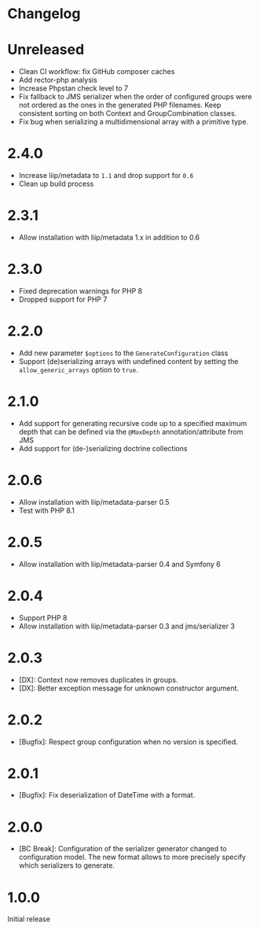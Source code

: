 # Changelog

# Unreleased

* Clean CI workflow: fix GitHub composer caches
* Add rector-php analysis
* Increase Phpstan check level to 7
* Fix fallback to JMS serializer when the order of configured groups were
  not ordered as the ones in the generated PHP filenames.
  Keep consistent sorting on both Context and GroupCombination classes.
* Fix bug when serializing a multidimensional array with a primitive type.

# 2.4.0

* Increase liip/metadata to `1.1` and drop support for `0.6`
* Clean up build process

# 2.3.1

* Allow installation with liip/metadata 1.x in addition to 0.6

# 2.3.0

* Fixed deprecation warnings for PHP 8
* Dropped support for PHP 7

# 2.2.0

* Add new parameter `$options` to the `GenerateConfiguration` class
* Support (de)serializing arrays with undefined content by setting the
  `allow_generic_arrays` option to `true`.

# 2.1.0

* Add support for generating recursive code up to a specified maximum depth
  that can be defined via the `@MaxDepth` annotation/attribute from JMS
* Add support for (de-)serializing doctrine collections

# 2.0.6

* Allow installation with liip/metadata-parser 0.5
* Test with PHP 8.1

# 2.0.5

* Allow installation with liip/metadata-parser 0.4 and Symfony 6

# 2.0.4

* Support PHP 8
* Allow installation with liip/metadata-parser 0.3 and jms/serializer 3

# 2.0.3

* [DX]: Context now removes duplicates in groups.
* [DX]: Better exception message for unknown constructor argument.

# 2.0.2

* [Bugfix]: Respect group configuration when no version is specified.

# 2.0.1

* [Bugfix]: Fix deserialization of DateTime with a format.

# 2.0.0

* [BC Break]: Configuration of the serializer generator changed to configuration model.
  The new format allows to more precisely specify which serializers to generate.

# 1.0.0

Initial release
